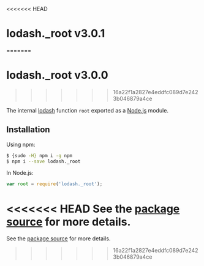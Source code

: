 <<<<<<< HEAD
# lodash._root v3.0.1
=======
# lodash._root v3.0.0
>>>>>>> 16a22f1a2827e4eddfc089d7e2423b046879a4ce

The internal [lodash](https://lodash.com/) function `root` exported as a [Node.js](https://nodejs.org/) module.

## Installation

Using npm:
```bash
$ {sudo -H} npm i -g npm
$ npm i --save lodash._root
```

In Node.js:
```js
var root = require('lodash._root');
```

<<<<<<< HEAD
See the [package source](https://github.com/lodash/lodash/blob/3.0.1-npm-packages/lodash._root) for more details.
=======
See the [package source](https://github.com/lodash/lodash/blob/3.0.0-npm-packages/lodash._root) for more details.
>>>>>>> 16a22f1a2827e4eddfc089d7e2423b046879a4ce
